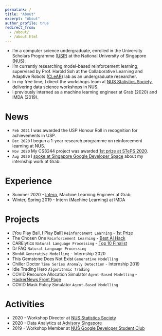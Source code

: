 ```yaml
---
permalink: /
title: "About"
excerpt: "About"
author_profile: true
redirect_from: 
  - /about/
  - /about.html
---
```


* I’m a computer science undergraduate, enrolled in the University Scholars Programme ([USP](http://usp.nus.edu.sg/)) at the National University of Singapore ([NUS](https://nus.edu.sg/)).
* I’m currently researching model-based reinforcement learning, supervised by Prof. Harold Soh at the Collaborative Learning and Adaptive Robots ([CLeAR](http://clear-nus.github.io/)) lab as an undergraduate researcher.
* In my free time, I direct the workshops team at [NUS Statistics Society](https://sites.google.com/view/nusstatisticssociety/workshops), delivering data science workshops in NUS.
* I previously interned as a machine learning engineer at Grab (2020) and IMDA (2019).

# News

* `Feb 2021` I was awarded the USP Honour Roll in recognition for achievements in USP.
* `Dec 2020` I begun a 1-year research programme on reinforcement learning at NUS.
* `Nov 2020` My CS3244 project was awarded [1st prize at STePS 2020](https://www.linkedin.com/posts/jetnew_machinelearning-reinforcementlearning-datascience-activity-6732485574315401216-1W-t).
* `Aug 2020` I [spoke at Singapore Google Developer Space](https://www.youtube.com/watch?v=wl_Z9URl6BU) about my internship work at Grab.

# Experience

* Summer 2020 - [Intern](https://www.linkedin.com/posts/jetnew_sip-report-simkit-grabpdf-activity-6694801691851804672-sk53), Machine Learning Engineer at Grab
* Winter, Spring 2019 - Intern (Machine Learning) at IMDA

# Projects

* [You Play Ball, I Play Ball] `Reinforcement Learning` - [1st Prize](https://www.linkedin.com/posts/jetnew_machinelearning-reinforcementlearning-datascience-activity-6732485574315401216-1W-t)
* The Chosen One `Reinforcement Learning` - [Best AI Hack](https://www.linkedin.com/posts/jetnew_today-i-joined-nanyang-technological-university-activity-6589154496453144576-_L9q)
* CARElytics `Natural Language Processing` - [Top 10 Finalist](https://www.linkedin.com/posts/junjie-tan_this-summer-i-had-the-opportunity-to-participate-activity-6696411383728361472-L1UR)
* Dr FAQ `Natural Language Processing`
* Simkit `Generative Modelling` - Internship 2020
* This Gemstone Does Not Exist `Generative Modelling`
* Chiller Doctor `Time Series Anomaly Detection` - Internship 2019
* Idle Trading Hero `Algorithmic Trading`
* COVID Resource Allocation Simulator `Agent-Based Modelling` - [HackerNews Front Page](https://news.ycombinator.com/item?id=22726986)
* COVID Mask Policy Simulator `Agent-Based Modelling`

# Activities
* 2020 - Workshop Director at [NUS Statistics Society](https://www.youtube.com/playlist?list=PLiAp0_yuG0tZdmdMbVQBBNTQR6JefsHy4)
* 2020 - Data Analytics at [Advisory Singapore](https://advisory.sg/)
* 2019 - Workshop Member at [NUS Google Developer Student Club](https://www.youtube.com/playlist?list=PLiAp0_yuG0tY3bldy2K3L3s5XZmlmy8Gu)